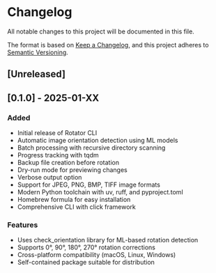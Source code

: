 # Changelog

All notable changes to this project will be documented in this file.

The format is based on [Keep a Changelog](https://keepachangelog.com/en/1.0.0/),
and this project adheres to [Semantic Versioning](https://semver.org/spec/v2.0.0.html).

## [Unreleased]

## [0.1.0] - 2025-01-XX

### Added
- Initial release of Rotator CLI
- Automatic image orientation detection using ML models
- Batch processing with recursive directory scanning
- Progress tracking with tqdm
- Backup file creation before rotation
- Dry-run mode for previewing changes
- Verbose output option
- Support for JPEG, PNG, BMP, TIFF image formats
- Modern Python toolchain with uv, ruff, and pyproject.toml
- Homebrew formula for easy installation
- Comprehensive CLI with click framework

### Features
- Uses check_orientation library for ML-based rotation detection
- Supports 0°, 90°, 180°, 270° rotation corrections
- Cross-platform compatibility (macOS, Linux, Windows)
- Self-contained package suitable for distribution